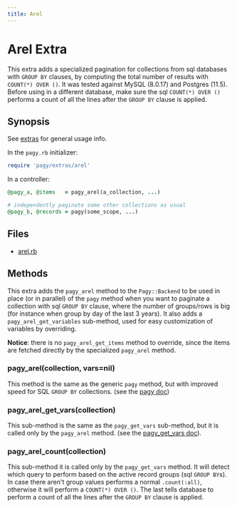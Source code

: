 ```yaml
---
title: Arel
---
```

# Arel Extra

This extra adds a specialized pagination for collections from sql databases with `GROUP BY` clauses, by computing the total number of results with `COUNT(*) OVER ()`. It was tested against MySQL (8.0.17) and Postgres (11.5). Before using in a different database, make sure the sql `COUNT(*) OVER ()` performs a count of all the lines after the `GROUP BY` clause is applied.

## Synopsis

See [extras](../extras.md) for general usage info.

In the `pagy.rb` initializer:

```ruby
require 'pagy/extras/arel'
```

In a controller:

```ruby
@pagy_a, @items   = pagy_arel(a_collection, ...)

# independently paginate some other collections as usual
@pagy_b, @records = pagy(some_scope, ...)
```

## Files

- [arel.rb](https://github.com/ddnexus/pagy/blob/master/lib/pagy/extras/arel.rb)

## Methods

This extra adds the `pagy_arel` method to the `Pagy::Backend` to be used in place (or in parallel) of the `pagy` method when you want to paginate a collection with sql `GROUP BY` clause, where the number of groups/rows is big (for instance when group by day of the last 3 years). It also adds a `pagy_arel_get_variables` sub-method, used for easy customization of variables by overriding.

**Notice**: there is no `pagy_arel_get_items` method to override, since the items are fetched directly by the specialized `pagy_arel` method.

### pagy_arel(collection, vars=nil)

This method is the same as the generic `pagy` method, but with improved speed for SQL `GROUP BY` collections. (see the [pagy doc](../api/backend.md#pagycollection-varsnil))

### pagy_arel_get_vars(collection)

This sub-method is the same as the `pagy_get_vars` sub-method, but it is called only by the `pagy_arel` method. (see the [pagy_get_vars doc](../api/backend.md#pagy_get_varscollection-vars)).

### pagy_arel_count(collection)

This sub-method it is called only by the `pagy_get_vars` method. It will detect which query to perform based on the active record groups (sql `GROUP BY`s). In case there aren't group values performs a normal `.count(:all)`, otherwise it will perform a `COUNT(*) OVER ()`. The last tells database to perform a count of all the lines after the `GROUP BY` clause is applied.
